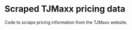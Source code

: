 Scraped TJMaxx pricing data
===========================
Code to scrape pricing information from the TJMaxx website.
